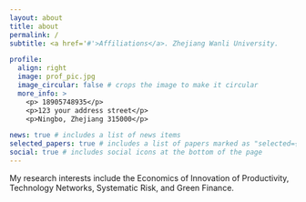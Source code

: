 ```yaml
---
layout: about
title: about
permalink: /
subtitle: <a href='#'>Affiliations</a>. Zhejiang Wanli University. 

profile:
  align: right
  image: prof_pic.jpg
  image_circular: false # crops the image to make it circular
  more_info: >
    <p> 18905748935</p>
    <p>123 your address street</p>
    <p>Ningbo, Zhejiang 315000</p>

news: true # includes a list of news items
selected_papers: true # includes a list of papers marked as "selected={true}"
social: true # includes social icons at the bottom of the page
---
```


My research interests include the Economics of Innovation of Productivity, Technology Networks, Systematic Risk, and Green Finance. 


